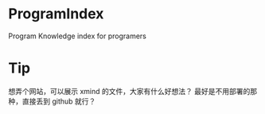 # ProgramIndex
Program Knowledge index for programers

# Tip
想弄个网站，可以展示 xmind 的文件，大家有什么好想法？
最好是不用部署的那种，直接丢到 github 就行？